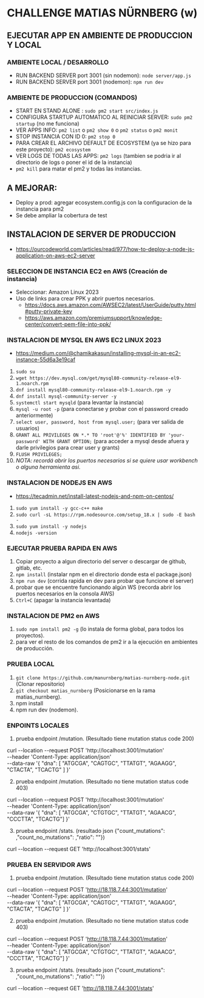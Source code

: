 # CHALLENGE MATIAS NÜRNBERG (w)
## EJECUTAR APP EN AMBIENTE DE PRODUCCION Y LOCAL
### AMBIENTE LOCAL / DESARROLLO
- RUN BACKEND SERVER port 3001 (sin nodemon): `node server/app.js`
- RUN BACKEND SERVER port 3001 (nodemon): `npm run dev` 

### AMBIENTE DE PRODUCCION (COMANDOS)
- START EN STAND ALONE : `sudo pm2 start src/index.js`
- CONFIGURA STARTUP AUTOMATICO AL REINICIAR SERVER: `sudo pm2 startup` (no me funciona)
- VER APPS INFO: `pm2 list` o `pm2 show 0` o `pm2 status` o `pm2 monit` 
- STOP INSTANCIA CON ID 0: `pm2 stop 0`
- PARA CREAR EL ARCHIVO DEFAULT DE ECOSYSTEM (ya se hizo para este proyecto): `pm2 ecosystem`
- VER LOGS DE TODAS LAS APPS: `pm2 logs` (tambien se podria ir al directorio de logs o poner el id de la instancia)
- `pm2 kill` para matar el pm2 y todas las instancias.

## A MEJORAR: 
- Deploy a prod: agregar ecosystem.config.js con la configuracion de la instancia para pm2 
- Se debe ampliar la cobertura de test

## INSTALACION DE SERVER DE PRODUCCION
- https://ourcodeworld.com/articles/read/977/how-to-deploy-a-node-js-application-on-aws-ec2-server

### SELECCION DE INSTANCIA EC2 en AWS (Creación de instancia)
- Seleccionar: Amazon Linux 2023
- Uso de links para crear PPK y abrir puertos necesarios.
  - https://docs.aws.amazon.com/AWSEC2/latest/UserGuide/putty.html#putty-private-key
  - https://aws.amazon.com/premiumsupport/knowledge-center/convert-pem-file-into-ppk/

### INSTALACION DE MYSQL EN AWS EC2 LINUX 2023
- https://medium.com/@chamikakasun/installing-mysql-in-an-ec2-instance-55d6a3e19caf
1. `sudo su`
2. `wget https://dev.mysql.com/get/mysql80-community-release-el9-1.noarch.rpm`
3. `dnf install mysql80-community-release-el9-1.noarch.rpm -y`
4. `dnf install mysql-community-server -y`
4. `systemctl start mysqld` (para levantar la instancia)
5. `mysql -u root -p` (para conectarse y probar con el password creado anteriormente)
6. `select user, password, host from mysql.user;` (para ver salida de usuarios)
7. `GRANT ALL PRIVILEGES ON *.* TO 'root'@'%' IDENTIFIED BY 'your-password' WITH GRANT OPTION;` (para acceder a mysql desde afuera y darle privilegios para crear user y grants)
8. `FLUSH PRIVILEGES;`
9. _NOTA: recordá abrir los puertos necesarios si se quiere usar workbench o alguna herramienta asi._

### INSTALACION DE NODEJS EN AWS
- https://tecadmin.net/install-latest-nodejs-and-npm-on-centos/
1. `sudo yum install -y gcc-c++ make`
2. `sudo curl -sL https://rpm.nodesource.com/setup_18.x | sudo -E bash -`
3. `sudo yum install -y nodejs`
4. `nodejs -version`

### EJECUTAR PRUEBA RAPIDA EN AWS
1. Copiar proyecto a algun directorio del server o descargar de github, gitlab, etc.
2. `npm install` (instalar npm en el directorio donde esta el package.json)
3. `npm run dev` (corrida rapida en dev para probar que funcione el server)
4. probar que se encuentre funcionando algún WS (recorda abrir los puertos necesarios en la consola AWS)
5. `Ctrl+C` (apagar la instancia levantada)

### INSTALACION DE PM2 en AWS
1. `sudo npm install pm2 -g` (lo instala de forma global, para todos los proyectos).
2. para ver el resto de los comandos de pm2 ir a la ejecución en ambientes de producción.

### PRUEBA LOCAL
1. `git clone https://github.com/manurnberg/matias-nurnberg-node.git` (Clonar repositorio)
2. `git checkout matias_nurnberg` (Posicionarse en la rama matias_nurnberg).
3. npm install
4. npm run dev (nodemon).

### ENPOINTS LOCALES

1. prueba endpoint /mutation. (Resultado tiene mutation status code 200)

curl --location --request POST 'http://localhost:3001/mutation' \
--header 'Content-Type: application/json' \
--data-raw '{
    "dna": [
        "ATGCGA",
        "CAGTGC",
        "TTATGT",
        "AGAAGG",
        "CTACTA",
        "TCACTG"
        ]
}'

2. prueba endpoint /mutation. (Resultado no tiene mutation status code 403)

curl --location --request POST 'http://localhost:3001/mutation' \
--header 'Content-Type: application/json' \
--data-raw '{
    "dna": [
        "ATGCGA",
        "CTGTGC",
        "TTATGT",
        "AGAACG",
        "CCCTTA",
        "TCACTG"]
}'

3. prueba endpoint /stats. (resultado json {"count_mutations": ,"count_no_mutations": ,"ratio": ""})

curl --location --request GET 'http://localhost:3001/stats'

### PRUEBA EN SERVIDOR AWS

1. prueba endpoint /mutation. (Resultado tiene mutation status code 200)

curl --location --request POST 'http://18.118.7.44:3001/mutation' \
--header 'Content-Type: application/json' \
--data-raw '{
    "dna": [
        "ATGCGA",
        "CAGTGC",
        "TTATGT",
        "AGAAGG",
        "CTACTA",
        "TCACTG"
        ]
}'

2. prueba endpoint /mutation. (Resultado no tiene mutation status code 403)

curl --location --request POST 'http://18.118.7.44:3001/mutation' \
--header 'Content-Type: application/json' \
--data-raw '{
    "dna": [
        "ATGCGA",
        "CTGTGC",
        "TTATGT",
        "AGAACG",
        "CCCTTA",
        "TCACTG"]
}'

3. prueba endpoint /stats. (resultado json {"count_mutations": ,"count_no_mutations": ,"ratio": ""})

curl --location --request GET 'http://18.118.7.44:3001/stats'

